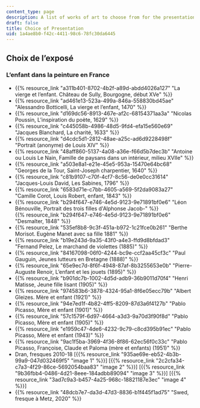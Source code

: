 ```yaml
---
content_type: page
description: A list of works of art to choose from for the presentation assignment.
draft: false
title: Choice of Presentation
uid: 1a4ae8b0-f42c-4411-98c6-78fc30da6445
---
```

## Choix de l’exposé

### L’enfant dans la peinture en France

- {{% resource_link "a311b401-8702-4b2f-a89d-abdd4026a127" "La vierge et l’enfant. Château de Sully, Bourgogne, début XVe" %}}
- {{% resource_link "ad461e13-523a-499a-846a-558830bd45ae" "Alessandro Botticelli, La vierge et l’enfant, 1470" %}}
- {{% resource_link "d169dc56-8913-467e-af2c-68154371aa3a" "Nicolas Poussin, L’inspiration du poète, 1629" %}}
- {{% resource_link "c445058b-4986-48d5-9fd4-efa15e560e69" "Jacques Blanchard, La charité, 1633" %}}
- {{% resource_link "d4cdc5d1-2812-48ae-a25c-ad6d9228498f" "Portrait (anonyme) de Louis XIV" %}}
- {{% resource_link "48aff860-5137-4a08-a36e-f66d5b7dec3b" "Antoine ou Louis Le Nain, Famille de paysans dans un intérieur, milieu XVIIe" %}}
- {{% resource_link "a503e8a1-e21e-45e5-953a-15470e64bc68" "Georges de la Tour, Saint-Joseph charpentier, 1640" %}}
- {{% resource_link "c81b9107-c70f-4cf7-8c56-de0e0cc31614" "Jacques-Louis David, Les Sabines, 1796" %}}
- {{% resource_link "6583d71e-c7bb-4605-a569-5f2da9083a27" "Camille Corot, Louis Robert, enfant, 1843" %}}
- {{% resource_link "b294f647-e746-4e5d-9123-9e71891bf0e6" "Léon Bénouville, Portrait des trois filles d'Alphonse Jacob-" %}}           
    {{% resource_link "b294f647-e746-4e5d-9123-9e71891bf0e6" "Desmalter, 1848" %}}
- {{% resource_link "535ef8b8-9c3f-451a-b972-1c21fce0b261" "Berthe Morisot. Eugène Manet avec sa fille 1881" %}}
- {{% resource_link "b19e243d-9a35-43f0-a4e3-ffd9d8bfdad3" "Fernand Pelez, Le marchand de violettes (1885)" %}}
- {{% resource_link "84167098-06f0-4244-bc9e-ccf2aa45cf3c" "Paul Gauguin, Jeunes lutteurs en Bretagne (1888)" %}}
- {{% resource_link "65e9ec7d-8f6f-4948-87af-8b3255653e0b" "Pierre-Auguste Renoir, L’enfant et les jouets (1895)" %}}
- {{% resource_link "b901dc7b-1002-4d5d-adb9-36b9011d70f4" "Henri Matisse, Jeune fille lisant (1905)" %}}
- {{% resource_link "974583b6-3878-4324-95a1-8f6e05ecc79b" "Albert Gleizes. Mère et enfant (1921)" %}}
- {{% resource_link "94e7ed1f-4b82-4ff5-8209-87d3a6f4127b" "Pablo Picasso, Mère et enfant (1901)" %}}
- {{% resource_link "57c1579f-6d97-4664-a3d3-9a70d3f90f8d" "Pablo Picasso, Mère et enfant (1905)" %}}
- {{% resource_link "e1959c47-4de6-4232-9c79-c8cd395b91ec" "Pablo Picasso, Mère et enfant (1943)" %}}
- {{% resource_link "9ac1f5ba-3969-4f36-8f86-62ec56f0c33c" "Pablo Picasso, Françoise, Claude et Paloma (mère et enfants) (1951)" %}}
- Dran, fresques 2010-18 \[{{% resource_link "935ae69e-eb52-4b3b-99a9-047d032469f5" "image 1" %}}\] \[{{% resource_link "2c2cfa34-c7a3-4f29-86ce-5692054baa83" "image 2" %}}\] \[{{% resource_link "9b36fbb4-0486-4d21-8eee-184adbb89094" "image 3" %}}\] \[{{% resource_link "3ad7c9a3-b457-4a25-968c-18821187e3ec" "image 4" %}}\]
- {{% resource_link "48dcb7e7-da3d-47d3-8836-b1f445f1ad75" "Swed, fresque à Metz, 2020" %}}